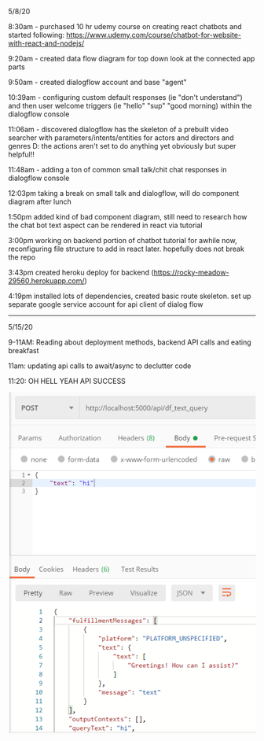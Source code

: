 5/8/20

8:30am - purchased 10 hr udemy course on creating react chatbots and started following: https://www.udemy.com/course/chatbot-for-website-with-react-and-nodejs/

9:20am - created data flow diagram for top down look at the connected app parts

9:50am - created dialogflow account and base "agent"

10:39am - configuring custom default responses (ie "don't understand") and then user welcome triggers (ie "hello" "sup" "good morning) within the dialogflow console

11:06am - discovered dialogflow has the skeleton of a prebuilt video searcher with parameters/intents/entities for actors and directors and genres D: the actions aren't set to do anything yet obviously but super helpful!!

11:48am - adding a ton of common small talk/chit chat responses in dialogflow console

12:03pm taking a break on small talk and dialogflow, will do component diagram after lunch

1:50pm added kind of bad component diagram, still need to research how the chat bot text aspect can be rendered in react via tutorial

3:00pm working on backend portion of chatbot tutorial for awhile now, reconfiguring file structure to add in react later. hopefully does not break the repo

3:43pm created heroku deploy for backend (https://rocky-meadow-29560.herokuapp.com/)

4:19pm installed lots of dependencies, created basic route skeleton. set up separate google service account for api client of dialog flow


------
 
 5/15/20

 9-11AM: Reading about deployment methods, backend API calls and eating breakfast

 11am: updating api calls to await/async to declutter code

 11:20: OH HELL YEAH API SUCCESS  

![API success](public/img/liftoff.PNG)  


